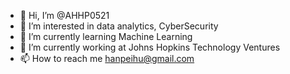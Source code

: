 - 👋 Hi, I’m @AHHP0521
- 👀 I’m interested in data analytics, CyberSecurity
- 🌱 I’m currently learning Machine Learning
- 💞️ I’m currently working at Johns Hopkins Technology Ventures
- 📫 How to reach me hanpeihu@gmail.com

